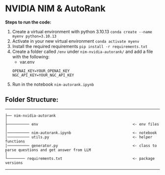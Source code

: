 # NVIDIA NIM & AutoRank

**Steps to run the code:**
1. Create a virtual environment with python 3.10.13
`conda create --name myenv python=3.10.13`
2. Activate in your new virtual environment
`conda activate myenv`
3. Install the required requirements
`pip install -r requirements.txt`
4. Create a folder called `/env` under `nim-nvidia-autorank/` and add a file with the following:
    - var.env
    ```
    OPENAI_KEY=YOUR_OPENAI_KEY
    NGC_API_KEY=YOUR_NGC_API_KEY
    ```
5. Run in the notebook `nim-autorank.ipynb` 

## Folder Structure:
------------

    ├── nim-nvidia-autorank
    │
    ├────────── env                                           <- env files
    │
    │────────── nim-autorank.ipynb                            <- notebook
    │────────── utils.py                                      <- helper functions
    │────────── generator.py                                  <- class to parse questions and get answer from LLM
    │
    └──────── requirements.txt                                <- package versions
--------
